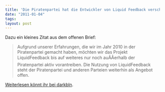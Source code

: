 ```yaml
---
title: 'Die Piratenpartei hat die Entwickler von Liquid Feedback verschlissen.'
date: "2011-01-04"
tags: 
layout: post
---
```

Dazu ein kleines Zitat aus dem offenen Brief:

<blockquote>Aufgrund unserer Erfahrungen, die wir im Jahr 2010 in der Piratenpartei gemacht haben, möchten wir das Projekt LiquidFeedback bis auf weiteres nur noch auÃÂerhalb der Piratenpartei aktiv vorantreiben. Die Nutzung von LiquidFeedback steht der Piratenpartei und anderen Parteien weiterhin als Angebot offen.</blockquote>

<a href="https://darkbln.wordpress.com/2011/01/03/offener-brief-liquid-democracy/">Weiterlesen könnt ihr bei darkbln</a>.
